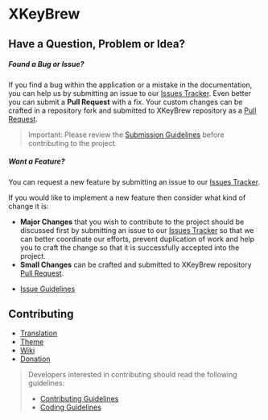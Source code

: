 [github]: https://github.com/Badisi/xkeybrew
[issues]: https://github.com/Badisi/xkeybrew/issues
[pulls]: https://github.com/Badisi/xkeybrew/pulls
[submit]: docs/guides/CONTRIBUTING.md#submit

XKeyBrew
=========

## <a name="reports"></a> Have a Question, Problem or Idea?

##### Found a Bug or Issue?

If you find a bug within the application or a mistake in the documentation, you can help us by
submitting an issue to our [Issues Tracker][issues]. Even better you can submit a **Pull Request**
with a fix. Your custom changes can be crafted in a repository fork and submitted to XKeyBrew repository 
as a [Pull Request](pulls).

> Important: Please review the [Submission Guidelines](submit) before contributing to the project.

##### Want a Feature?

You can request a new feature by submitting an issue to our [Issues Tracker][issues].

If you would like to implement a new feature then consider what kind of change it is:

* **Major Changes** that you wish to contribute to the project should be discussed first by
submitting an issue to our [Issues Tracker][issues] so that we can better coordinate our efforts,
prevent duplication of work and help you to craft the change so that it is successfully accepted
into the project.
* **Small Changes** can be crafted and submitted to XKeyBrew repository [Pull Request](pulls).

- [Issue Guidelines](docs/guides/CONTRIBUTING.md#submit)


## <a name="contributing"></a> Contributing

- [Translation]()
- [Theme]()
- [Wiki]()
- [Donation]()

> Developers interested in contributing should read the following guidelines:
> - [Contributing Guidelines](docs/guides/CONTRIBUTING.md)
> - [Coding Guidelines](docs/guides/CODING.md)
